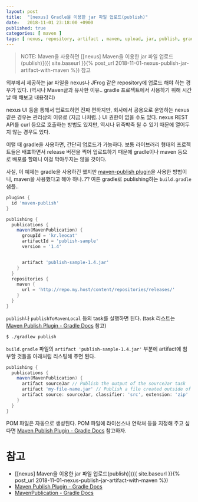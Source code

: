 ```yaml
---
layout: post
title:  "[nexus] Gradle을 이용한 jar 파일 업로드(publish)"
date:   2018-11-01 23:18:00 +0900
published: true
categories: [ maven ]
tags: [ nexus, repository, artifact , maven, upload, jar, publish, gradle ]
---
```


> NOTE: Maven을 사용하면 [[nexus] Maven을 이용한 jar 파일 업로드(publish)]({{ site.baseurl }}{% post_url 2018-11-01-nexus-publish-jar-artifact-with-maven %}) 참고

외부에서 제공하는 jar 파일을 nexus나 JFrog 같은 repository에 업로드 해야 하는 경우가 있다. (역시나 Maven글과 유사한 이유.. gradle 프로젝트에서 사용하기 위해 시간날 때 해보고 내용정리)

nexus UI 등을 통해서 업로드하면 진짜 편하지만, 회사에서 공용으로 운영하는 nexus 같은 경우는 관리상의 이유로 (지금 나처럼..) UI 권한이 없을 수도 있다. nexus REST API를 curl 등으로 호출하는 방법도 있지만, 역시나 뒤죽박죽 될 수 있기 때문에 열어두지 않는 경우도 있다.

이럴 때 gradle을 사용하면, 간단히 업로드가 가능하다. 보통 라이브러리 형태의 프로젝트들은 배포하면서 release 버전을 찍어 업로드하기 때문에 gradle이나 maven 등으로 배포를 할테니 이걸 막아두지는 않을 것이다.

사실, 이 예제는 gradle을 사용하긴 했지만 [maven-publish plugin](https://docs.gradle.org/current/userguide/publishing_maven.html)을 사용한 방법이니, maven을 사용했다고 해야 하나..?? 여튼 gradle로 publishing하는 `build.gradle` 샘플..

```groovy
plugins {
  id 'maven-publish'
}

publishing {
  publications {
    maven(MavenPublication) {
      groupId = 'kr.leocat'
      artifactId = 'publish-sample'
      version = '1.4'


      artifact 'publish-sample-1.4.jar'
    }
  }
  repositories {
    maven {
      url = 'http://repo.my.host/content/repositories/releases/'
    }
  }
}
```

`publish`나 `publishToMavenLocal` 등의 task를 실행하면 된다. (task 리스트는 [Maven Publish Plugin - Gradle Docs](https://docs.gradle.org/current/userguide/publishing_maven.html#publishing_maven:tasks) 참고)

```bash
$ ./gradlew publish
```

`build.gradle` 파일의 `artifact 'publish-sample-1.4.jar'` 부분에 artifact에 첨부할 것들을 아래처럼 리스팅해 주면 된다.

```groovy
publishing {
  publications {
    maven(MavenPublication) {
      artifact sourceJar // Publish the output of the sourceJar task
      artifact 'my-file-name.jar' // Publish a file created outside of the build
      artifact source: sourceJar, classifier: 'src', extension: 'zip'
    }
  }
}
```

POM 파일은 자동으로 생성된다. POM 파일에 라이선스나 연락처 등을 지정해 주고 싶다면
[Maven Publish Plugin - Gradle Docs](https://docs.gradle.org/current/userguide/publishing_maven.html#sec:modifying_the_generated_pom) 참고하자.


# 참고

- [[nexus] Maven을 이용한 jar 파일 업로드(publish)]({{ site.baseurl }}{% post_url 2018-11-01-nexus-publish-jar-artifact-with-maven %})
- [Maven Publish Plugin - Gradle Docs](https://docs.gradle.org/current/userguide/publishing_maven.html)
- [MavenPublication - Gradle Docs](https://docs.gradle.org/current/dsl/org.gradle.api.publish.maven.MavenPublication.html)

